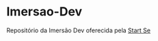 # Imersao-Dev

Repositório da Imersão Dev oferecida pela [Start Se](https://lms.startse.com/en/curso/tech-academy-turma-2-setembro/aulas/aula-23-tag-header)